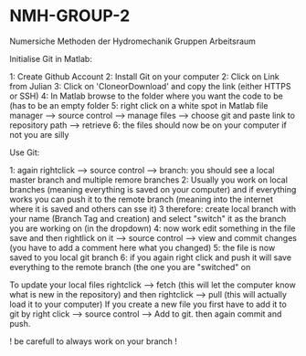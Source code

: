 # NMH-GROUP-2
Numersiche Methoden der Hydromechanik Gruppen Arbeitsraum

Initialise Git in Matlab:

1: Create Github Account
2: Install Git on your computer
2: Click on Link from Julian
3: Click on 'CloneorDownload' and copy the link (either HTTPS or SSH)
4: In Matlab browse to the folder where you want the code to be (has to be an empty folder
5: right click on a white spot in Matlab file manager --> source control --> manage files --> choose git and paste link to repository path --> retrieve
6: the files should now be on your computer if not you are silly

Use Git:

1: again rightclick --> source control --> branch: you should see a local master branch and multiple remore branches
2: Usually you work on local branches (meaning everything is saved on your computer) and if everything works you can push it to the remote branch (meaning into the internet where it is saved and others can sse it)
3 therefore: create local branch with your name (Branch Tag and creation) and select "switch" it as the branch you are working on (in the dropdown)
4: now work edit something in the file save and then rightlick on it --> source control --> view and commit changes (you have to add a comment here what you changed)
5: the file is now saved to you local git branch
6: if you again right click and push it will save everything to the remote branch (the one you are "switched" on

To update your local files rightclick --> fetch (this will let the computer know what is new in the repository) and then rightclick --> pull (this will actually load it to your computer)
If you create a new file you first have to add it to git by right click --> source control --> Add to git. then again commit and push.

! be carefull to always work on your branch !